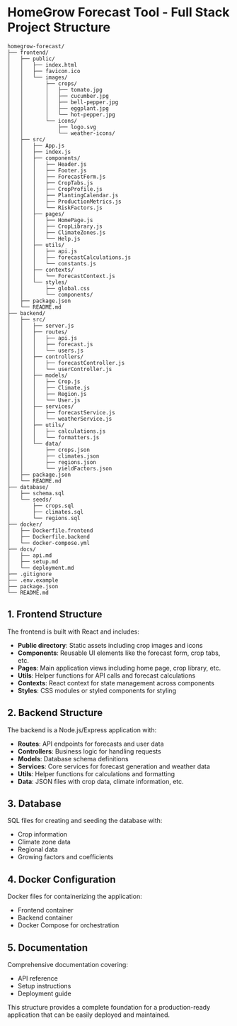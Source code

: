 # HomeGrow Forecast Tool - Full Stack Project Structure

```
homegrow-forecast/
├── frontend/
│   ├── public/
│   │   ├── index.html
│   │   ├── favicon.ico
│   │   └── images/
│   │       ├── crops/
│   │       │   ├── tomato.jpg
│   │       │   ├── cucumber.jpg
│   │       │   ├── bell-pepper.jpg
│   │       │   ├── eggplant.jpg
│   │       │   └── hot-pepper.jpg
│   │       └── icons/
│   │           ├── logo.svg
│   │           └── weather-icons/
│   ├── src/
│   │   ├── App.js
│   │   ├── index.js
│   │   ├── components/
│   │   │   ├── Header.js
│   │   │   ├── Footer.js
│   │   │   ├── ForecastForm.js
│   │   │   ├── CropTabs.js
│   │   │   ├── CropProfile.js
│   │   │   ├── PlantingCalendar.js
│   │   │   ├── ProductionMetrics.js
│   │   │   └── RiskFactors.js
│   │   ├── pages/
│   │   │   ├── HomePage.js
│   │   │   ├── CropLibrary.js
│   │   │   ├── ClimateZones.js
│   │   │   └── Help.js
│   │   ├── utils/
│   │   │   ├── api.js
│   │   │   ├── forecastCalculations.js
│   │   │   └── constants.js
│   │   ├── contexts/
│   │   │   └── ForecastContext.js
│   │   └── styles/
│   │       ├── global.css
│   │       └── components/
│   ├── package.json
│   └── README.md
├── backend/
│   ├── src/
│   │   ├── server.js
│   │   ├── routes/
│   │   │   ├── api.js
│   │   │   ├── forecast.js
│   │   │   └── users.js
│   │   ├── controllers/
│   │   │   ├── forecastController.js
│   │   │   └── userController.js
│   │   ├── models/
│   │   │   ├── Crop.js
│   │   │   ├── Climate.js
│   │   │   ├── Region.js
│   │   │   └── User.js
│   │   ├── services/
│   │   │   ├── forecastService.js
│   │   │   └── weatherService.js
│   │   ├── utils/
│   │   │   ├── calculations.js
│   │   │   └── formatters.js
│   │   └── data/
│   │       ├── crops.json
│   │       ├── climates.json
│   │       ├── regions.json
│   │       └── yieldFactors.json
│   ├── package.json
│   └── README.md
├── database/
│   ├── schema.sql
│   └── seeds/
│       ├── crops.sql
│       ├── climates.sql
│       └── regions.sql
├── docker/
│   ├── Dockerfile.frontend
│   ├── Dockerfile.backend
│   └── docker-compose.yml
├── docs/
│   ├── api.md
│   ├── setup.md
│   └── deployment.md
├── .gitignore
├── .env.example
├── package.json
└── README.md
```

## 1. Frontend Structure

The frontend is built with React and includes:

- **Public directory**: Static assets including crop images and icons
- **Components**: Reusable UI elements like the forecast form, crop tabs, etc.
- **Pages**: Main application views including home page, crop library, etc.
- **Utils**: Helper functions for API calls and forecast calculations
- **Contexts**: React context for state management across components
- **Styles**: CSS modules or styled components for styling

## 2. Backend Structure

The backend is a Node.js/Express application with:

- **Routes**: API endpoints for forecasts and user data
- **Controllers**: Business logic for handling requests
- **Models**: Database schema definitions
- **Services**: Core services for forecast generation and weather data
- **Utils**: Helper functions for calculations and formatting
- **Data**: JSON files with crop data, climate information, etc.

## 3. Database

SQL files for creating and seeding the database with:
- Crop information
- Climate zone data
- Regional data
- Growing factors and coefficients

## 4. Docker Configuration

Docker files for containerizing the application:
- Frontend container
- Backend container
- Docker Compose for orchestration

## 5. Documentation

Comprehensive documentation covering:
- API reference
- Setup instructions
- Deployment guide

This structure provides a complete foundation for a production-ready application that can be easily deployed and maintained.
